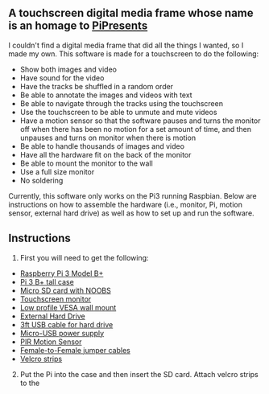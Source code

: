 ## A touchscreen digital media frame whose name is an homage to [PiPresents](https://pipresents.wordpress.com/)

I couldn't find a digital media frame that did all the things I wanted, so I made my own. This software is made for a touchscreen to do the following:

* Show both images and video
* Have sound for the video
* Have the tracks be shuffled in a random order
* Be able to annotate the images and videos with text
* Be able to navigate through the tracks using the touchscreen
* Use the touchscreen to be able to unmute and mute videos
* Have a motion sensor so that the software pauses and turns the monitor off when there has been no motion for a set amount of time, and then unpauses and turns on monitor when there is motion
* Be able to handle thousands of images and video
* Have all the hardware fit on the back of the monitor
* Be able to mount the monitor to the wall
* Use a full size monitor
* No soldering

Currently, this software only works on the Pi3 running Raspbian. Below are instructions on how to assemble the hardware (i.e., monitor, Pi, motion sensor, external hard drive) as well as how to set up and run the software.


## Instructions

1. First you will need to get the following:

* [Raspberry Pi 3 Model B+](https://www.raspberrypi.org/products/raspberry-pi-3-model-b-plus/)
* [Pi 3 B+ tall case](https://www.pishop.us/product/highpi-raspberry-pi-b23-case-black/)
* [Micro SD card with NOOBS](https://www.amazon.com/Raspberry-Pi-32GB-Preloaded-NOOBS/dp/B01LXR6EOA)
* [Touchscreen monitor](https://www.amazon.com/ViewSonic-TD2421-Dual-Point-Optical-Monitor/dp/B01KEEMS1U/)
* [Low profile VESA wall mount](https://www.amazon.com/Rosewill-Computer-Mounting-Patterns-RMS-MF2720/dp/B00558ORME)
* [External Hard Drive](https://www.amazon.com/Seagate-Backup-External-Drive-Portable/dp/B07MY4KWFK)
* [3ft USB cable for hard drive](https://www.amazon.com/gp/product/B00P0C4M7A)
* [Micro-USB power supply](https://www.pishop.us/product/wall-adapter-power-supply-micro-usb-2-4a-5-25v/)
* [PIR Motion Sensor](https://www.pishop.us/product/hc-sr501-pyroelectric-infrared-pir-motion-sensor-detector-module/)
* [Female-to-Female jumper cables](https://www.pishop.us/product/female-to-female-jumper-cable-x-40-20cm/)
* [Velcro strips](https://www.amazon.com/gp/product/B00006IC2T)


2. Put the Pi into the case and then insert the SD card. Attach velcro strips to the 
